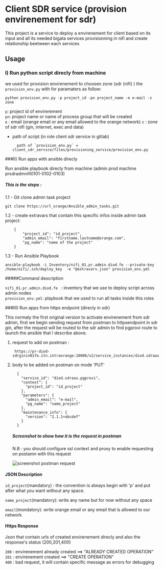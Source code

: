 # Client SDR service (provision envirenement for sdr)


This project is a service to deploy a envirenement for client based on its input and all its needed bigata services provisionning in nifi and create relationship beetween each services

## Usage

### I) Run python script direcly from machine

we used for provision envirenement to choosen zone (sdr (nifi) ) the `provision_env.py` with for paramaters as follow:

`python provision_env.py -p project_id -pn project_name -e e-mail -z zone
` <br>

`p`: project id of envirerement <br>
`pn`: project name or name of process group that will be created <br>
`e` : email (orange email or any email allowed to the orange network)
`z` : zone of sdr nifi (gin, internet, exec and data)

- path of script (in role client sdr service in gitlab) 

        path of `provision_env.py` = client_sdr_service/files/provisioning_service/provision_env.py 
###II) Run apps with ansible direcly 

Run ansible playbook  direcly from machine (admin prod machine prsdradmnifi0101-0102-0103)

##### This is the steps :
1.1 - Git clone admin task project <br>
    
```git clone https://url_orange/Ansible_admin_tasks.git```

1.2 - create extravars that contain this specific infos  inside admin task project: <br>

        {
            "project_id": "id_project",
            "admin_email": "firstname.lastname@orange.com",
            "pg_name": "name of the project"
        }

1.3 - Run Ansible Playbook<br>

```ansible-playbook -i Inventory/nifi_01.pr.admin.diod.fe --private-key /home/nifi/.ssh/deploy_key  -e "@extravars.json" provision_env.yml```<br>

 #####Command description<br> 
 
```nifi_01.pr.admin.diod.fe ``` : inventory that we use to deploy script across admin nodes<br>
```provision_env.yml```: playbook that we used to run all tasks inside this roles

###III) Run apps from https endpoint (direcly in sdr)

This normaly the first original version to activate envirenement from sdr admin, first we begin sending request from postman to httpsendpoint in sdr gin, after the request will be routed to the sdr admin to find pgprovi route to launch the ansible that I describe above.

1) request to add on postman : <br>

        https://pr-diod-sdrginin01fe.itn.intraorange:10006/v2/service_instances/diod.sdraas.pgprovi/

2) body to be added on postman on mode 'PUT'

         {
           "service_id": "diod.sdraas.pgprovi",
           "context": {
             "project_id": "id_project"
           },
           "parameters": {
             "admin_email": "e-mail",
             "pg_name": "name_project"
           },
           "maintenance_info": {
             "version": "2.1.1+abcdef"
           }
         }
         
     ##### Screenshot to show how it is the request in postman <br>

     N.B : you should configure ssl context and proxy to enable requesting on postamn with this request <br>

    ![screenshot postman request](Screenshot_postman.png)

#### JSON Description

```id_project```(mandatory) : the convention is always begin with 'p' and put after what you want without any space.<br>

```name_project```(mandatory): write any name but for now without any space

```email```(mondatory): write orange email or any email that is allowed to our network.

#### Https Response 

Json that contain  urls of created envirenement direcly and also the response's status  (200,201,400)<br>

```200``` : envirenement already created ==> "ALREADY CREATED OPERATION"<br>
```201``` : envirenement created ==> "CREATE OPERATION" <br>
```400``` : bad request, it will contain specific message as errors for debugging 
